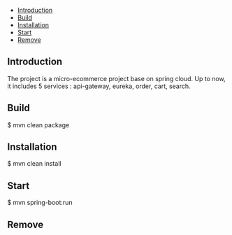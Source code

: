 * [Introduction](#1)
* [Build ](#2)
* [Installation](#3)
* [Start](#4)
* [Remove](#5)

## <a name="1">Introduction</a>
The project is a micro-ecommerce project base on spring cloud. Up to now, it includes 5 services : api-gateway, eureka, order, cart, search.

## <a name="2">Build</a>
$ mvn clean package

## <a name="3">Installation</a>
$ mvn clean install

## <a name="4">Start</a>
$ mvn spring-boot:run

## <a name="5">Remove</a>


